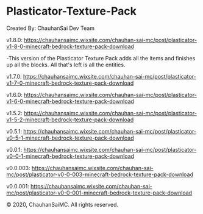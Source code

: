 # Plasticator-Texture-Pack
Created By: ChauhanSai Dev Team 

v1.8.0: https://chauhansaimc.wixsite.com/chauhan-sai-mc/post/plasticator-v1-8-0-minecraft-bedrock-texture-pack-download

-This version of the Plasticator Texture Pack adds all the items and finishes up all the blocks. All that's left is all the entities.


v1.7.0: https://chauhansaimc.wixsite.com/chauhan-sai-mc/post/plasticator-v1-7-0-minecraft-bedrock-texture-pack-download 

v1.6.0: https://chauhansaimc.wixsite.com/chauhan-sai-mc/post/plasticator-v1-6-0-minecraft-bedrock-texture-pack-download 

v1.5.2: https://chauhansaimc.wixsite.com/chauhan-sai-mc/post/plasticator-v1-5-2-minecraft-bedrock-texture-pack-download 

v0.5.1: https://chauhansaimc.wixsite.com/chauhan-sai-mc/post/plasticator-v0-5-1-minecraft-bedrock-texture-pack-download 

v0.0.1: https://chauhansaimc.wixsite.com/chauhan-sai-mc/post/plasticator-v0-0-1-minecraft-bedrock-texture-pack-download 

v0.0.003: https://chauhansaimc.wixsite.com/chauhan-sai-mc/post/plasticator-v0-0-003-minecraft-bedrock-texture-pack-download 

v0.0.001: https://chauhansaimc.wixsite.com/chauhan-sai-mc/post/plasticator-v0-0-001-minecraft-bedrock-texture-pack-download 

© 2020, ChauhanSaiMC. All rights reserved.